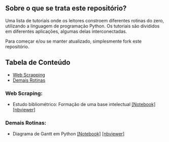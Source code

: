 ## Sobre o que se trata este repositório?

Uma lista de tutoriais onde os leitores constroem diferentes rotinas do zero, utilizando a linguagem de programação Python. Os tutoriais são divididos em diferentes aplicações, algumas delas interconectadas.

Para começar e/ou se manter atualizado, simplesmente fork este repositório.

## Tabela de Conteúdo
- [Web Scrapping](#web-scrapping)
- [Demais Rotinas](#demais-rotinas)

### Web Scraping:

- Estudo bibliométrico: Formação de uma base intelectual [[Notebook]](https://github.com/rdviana/tutorials-python/blob/main/notebooks/ex01/pesquisa-scopus.ipynb) [[nbviewer]](https://nbviewer.jupyter.org/github/rdviana/tutorials-python/blob/9a1f767d1de63001ae2101b708d3b7d64b93d272/notebooks/ex01/pesquisa-scopus.ipynb)

### Demais Rotinas:

- Diagrama de Gantt em Python [[Notebook]](https://github.com/rdviana/tutorials-python/blob/main/notebooks/ex02/diagrama-gantt.ipynb) [[nbviewer]](https://nbviewer.jupyter.org/github/rdviana/tutorials-python/blob/main/notebooks/ex02/diagrama-gantt.ipynb)
